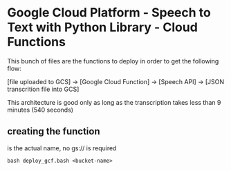 # Google Cloud Platform - Speech to Text with Python Library - Cloud Functions

This bunch of files are the functions to deploy in order to get the following flow:

[file uploaded to GCS] -> [Google Cloud Function] -> [Speech API] -> [JSON transcrition file into GCS]

This architecture is good only as long as the transcription takes less than 9 minutes (540 seconds)

## creating the function

<bucket-name> is the actual name, no gs:// is required
```
bash deploy_gcf.bash <bucket-name>
```

